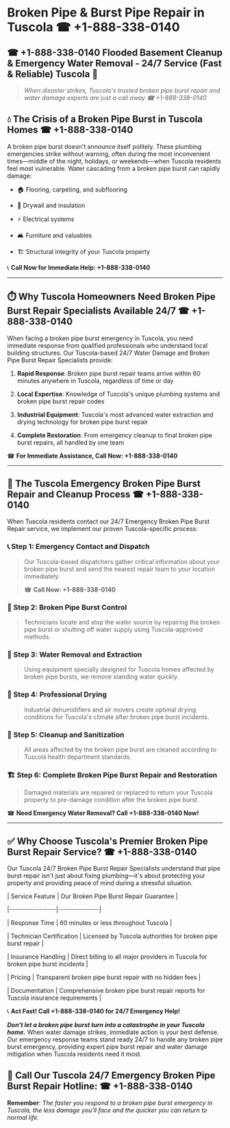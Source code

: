 # Broken Pipe & Burst Pipe Repair in Tuscola ☎ +1-888-338-0140  
## ☎ +1-888-338-0140 Flooded Basement Cleanup & Emergency Water Removal - 24/7 Service (Fast & Reliable) Tuscola 🚨  

> *When disaster strikes, Tuscola's trusted broken pipe burst repair and water damage experts are just a call away ☎ +1-888-338-0140*  

## 💧 The Crisis of a Broken Pipe Burst in Tuscola Homes ☎ +1-888-338-0140  

A broken pipe burst doesn't announce itself politely. These plumbing emergencies strike without warning, often during the most inconvenient times—middle of the night, holidays, or weekends—when Tuscola residents feel most vulnerable. Water cascading from a broken pipe burst can rapidly damage:  

* 🏠 Flooring, carpeting, and subflooring  
* 🧱 Drywall and insulation  
* ⚡ Electrical systems  
* 🛋️ Furniture and valuables  
* 🏗️ Structural integrity of your Tuscola property  

📞 **Call Now for Immediate Help: +1-888-338-0140**  

---  

## ⏱️ Why Tuscola Homeowners Need Broken Pipe Burst Repair Specialists Available 24/7 ☎ +1-888-338-0140  

When facing a broken pipe burst emergency in Tuscola, you need immediate response from qualified professionals who understand local building structures. Our Tuscola-based 24/7 Water Damage and Broken Pipe Burst Repair Specialists provide:  

1. **Rapid Response**: Broken pipe burst repair teams arrive within 60 minutes anywhere in Tuscola, regardless of time or day  
2. **Local Expertise**: Knowledge of Tuscola's unique plumbing systems and broken pipe burst repair codes  
3. **Industrial Equipment**: Tuscola's most advanced water extraction and drying technology for broken pipe burst repair  
4. **Complete Restoration**: From emergency cleanup to final broken pipe burst repairs, all handled by one team  

☎ **For Immediate Assistance, Call Now: +1-888-338-0140**  

---  

## 🔧 The Tuscola Emergency Broken Pipe Burst Repair and Cleanup Process ☎ +1-888-338-0140  

When Tuscola residents contact our 24/7 Emergency Broken Pipe Burst Repair service, we implement our proven Tuscola-specific process:  

### 📞 Step 1: Emergency Contact and Dispatch  
> Our Tuscola-based dispatchers gather critical information about your broken pipe burst and send the nearest repair team to your location immediately.  
> ☎ **Call Now: +1-888-338-0140**  

### 🚿 Step 2: Broken Pipe Burst Control  
> Technicians locate and stop the water source by repairing the broken pipe burst or shutting off water supply using Tuscola-approved methods.  

### 🌊 Step 3: Water Removal and Extraction  
> Using equipment specially designed for Tuscola homes affected by broken pipe bursts, we remove standing water quickly.  

### 💨 Step 4: Professional Drying  
> Industrial dehumidifiers and air movers create optimal drying conditions for Tuscola's climate after broken pipe burst incidents.  

### 🧼 Step 5: Cleanup and Sanitization  
> All areas affected by the broken pipe burst are cleaned according to Tuscola health department standards.  

### 🏗️ Step 6: Complete Broken Pipe Burst Repair and Restoration  
> Damaged materials are repaired or replaced to return your Tuscola property to pre-damage condition after the broken pipe burst.  

☎ **Need Emergency Water Removal? Call +1-888-338-0140 Now!**  

---  

## ✅ Why Choose Tuscola's Premier Broken Pipe Burst Repair Service? ☎ +1-888-338-0140  

Our Tuscola 24/7 Broken Pipe Burst Repair Specialists understand that pipe burst repair isn't just about fixing plumbing—it's about protecting your property and providing peace of mind during a stressful situation.  

| Service Feature | Our Broken Pipe Burst Repair Guarantee |  
|-----------------|---------------|  
| Response Time | 60 minutes or less throughout Tuscola |  
| Technician Certification | Licensed by Tuscola authorities for broken pipe burst repair |  
| Insurance Handling | Direct billing to all major providers in Tuscola for broken pipe burst incidents |  
| Pricing | Transparent broken pipe burst repair with no hidden fees |  
| Documentation | Comprehensive broken pipe burst repair reports for Tuscola insurance requirements |  

📞 **Act Fast! Call +1-888-338-0140 for 24/7 Emergency Help!**  

***Don't let a broken pipe burst turn into a catastrophe in your Tuscola home.*** When water damage strikes, immediate action is your best defense. Our emergency response teams stand ready 24/7 to handle any broken pipe burst emergency, providing expert pipe burst repair and water damage mitigation when Tuscola residents need it most.  

## 📱 Call Our Tuscola 24/7 Emergency Broken Pipe Burst Repair Hotline: ☎ +1-888-338-0140  

**Remember**: *The faster you respond to a broken pipe burst emergency in Tuscola, the less damage you'll face and the quicker you can return to normal life.*